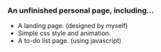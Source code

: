 ### An unfinished personal page, including...
- A landing page. (designed by myself)
- Simple css style and animation.
- A to-do list page. (using javascript)
